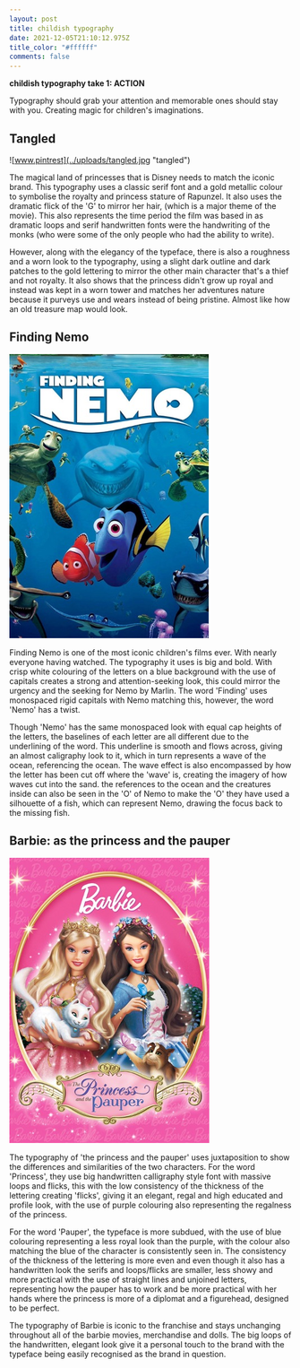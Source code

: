 ```yaml
---
layout: post
title: childish typography
date: 2021-12-05T21:10:12.975Z
title_color: "#ffffff"
comments: false
---
```

**childish typography take 1: ACTION**

Typography should grab your attention and memorable ones should stay with you. Creating magic for children's imaginations. 

## Tangled

![www.pintrest](../uploads/tangled.jpg "tangled")

The magical land of princesses that is Disney needs to match the iconic brand. This typography uses a classic serif font and a gold metallic colour to symbolise the royalty and princess stature of Rapunzel. It also uses the dramatic flick of the 'G' to mirror her hair, (which is a major theme of the movie). This also represents the time period the film was based in as dramatic loops and serif handwritten fonts were the handwriting of the monks (who were some of the only people who had the ability to write).

However, along with the elegancy of the typeface, there is also a roughness and a worn look to the typography, using a slight dark outline and dark patches to the gold lettering to mirror the other main character that's a thief and not royalty. It also shows that the princess didn't grow up royal and instead was kept in a worn tower and matches her adventures nature because it purveys use and wears instead of being pristine. Almost like how an old treasure map would look.

## Finding Nemo

![fanart.tv](../uploads/nemo.jpg "finding nemo")

Finding Nemo is one of the most iconic children's films ever. With nearly everyone having watched. The typography it uses is big and bold. With crisp white colouring of the letters on a blue background with the use of capitals creates a strong and attention-seeking look, this could mirror the urgency and the seeking for Nemo by Marlin. The word 'Finding' uses monospaced rigid capitals with Nemo matching this, however, the word 'Nemo' has a twist.

Though 'Nemo' has the same monospaced look with equal cap heights of the letters, the baselines of each letter are all different due to the underlining of the word. This underline is smooth and flows across, giving an almost caligraphy look to it, which in turn represents a wave of the ocean, referencing the ocean. The wave effect is also encompassed by how the letter has been cut off where the 'wave' is, creating the imagery of how waves cut into the sand. the references to the ocean and the creatures inside can also be seen in the 'O' of Nemo to make the 'O' they have used a silhouette of a fish, which can represent Nemo, drawing the focus back to the missing fish.

## Barbie: as the princess and the pauper

![fanart.tv](../uploads/barbie-p-p.jpg "barbie: princess and the pauper")

The typography of 'the princess and the pauper' uses juxtaposition to show the differences and similarities of the two characters. For the word 'Princess', they use big handwritten calligraphy style font with massive loops and flicks, this with the low consistency of the thickness of the lettering creating 'flicks', giving it an elegant, regal and high educated and profile look, with the use of purple colouring also representing the regalness of the princess.

For the word 'Pauper', the typeface is more subdued, with the use of blue colouring representing a less royal look than the purple, with the colour also matching the blue of the character is consistently seen in. The consistency of the thickness of the lettering is more even and even though it also has a handwritten look the serifs and loops/flicks are smaller, less showy and more practical with the use of straight lines and unjoined letters, representing how the pauper has to work and be more practical with her hands where the princess is more of a diplomat and a figurehead, designed to be perfect. 

The typography of Barbie is iconic to the franchise and stays unchanging throughout all of the barbie movies, merchandise and dolls. The big loops of the handwritten, elegant look give it a personal touch to the brand with the typeface being easily recognised as the brand in question.